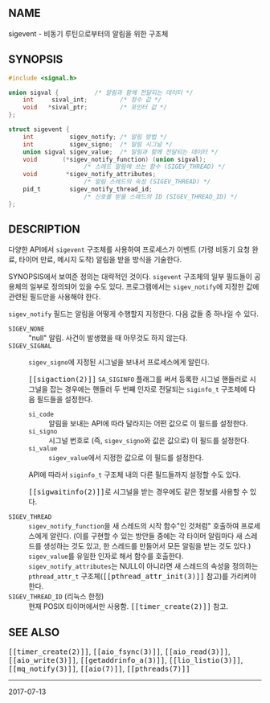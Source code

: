 ## NAME

sigevent - 비동기 루틴으로부터의 알림을 위한 구조체

## SYNOPSIS

```c
#include <signal.h>

union sigval {          /* 알림과 함께 전달되는 데이터 */
    int     sival_int;         /* 정수 값 */
    void   *sival_ptr;         /* 포인터 값 */
};

struct sigevent {
    int          sigev_notify; /* 알림 방법 */
    int          sigev_signo;  /* 알림 시그널 */
    union sigval sigev_value;  /* 알림과 함께 전달되는 데이터 */
    void       (*sigev_notify_function) (union sigval);
                     /* 스레드 알림에 쓰는 함수 (SIGEV_THREAD) */
    void        *sigev_notify_attributes;
                     /* 알림 스레드의 속성 (SIGEV_THREAD) */
    pid_t        sigev_notify_thread_id;
                     /* 신호를 받을 스레드의 ID (SIGEV_THREAD_ID) */
};
```

## DESCRIPTION

다양한 API에서 `sigevent` 구조체를 사용하여 프로세스가 이벤트 (가령 비동기 요청 완료, 타이머 만료, 메시지 도착) 알림을 받을 방식을 기술한다.

SYNOPSIS에서 보여준 정의는 대략적인 것이다. `sigevent` 구조체의 일부 필드들이 공용체의 일부로 정의되어 있을 수도 있다. 프로그램에서는 `sigev_notify`에 지정한 값에 관련된 필드만을 사용해야 한다.

`sigev_notify` 필드는 알림을 어떻게 수행할지 지정한다. 다음 값들 중 하나일 수 있다.

<dl>
<dt><code>SIGEV_NONE</code></dt>
<dd>
"null" 알림. 사건이 발생했을 때 아무것도 하지 않는다.
</dd>

<dt><code>SIGEV_SIGNAL</code></dt>
<dd>

<code>sigev_signo</code>에 지정된 시그널을 보내서 프로세스에게 알린다.

<tt>[[sigaction(2)]]</tt> <code>SA_SIGINFO</code> 플래그를 써서 등록한 시그널 핸들러로 시그널을 잡는 경우에는 핸들러 두 번째 인자로 전달되는 <code>siginfo_t</code> 구조체에 다음 필드들을 설정한다.

<dl>
<dt><code>si_code</code></dt>
<dd>알림을 보내는 API에 따라 달라지는 어떤 값으로 이 필드를 설정한다.</dd>
<dt><code>si_signo</code></dt>
<dd>시그널 번호로 (즉, <code>sigev_signo</code>와 값은 값으로) 이 필드를 설정한다.</dd>
<dt><code>si_value</code></dt>
<dd><code>sigev_value</code>에서 지정한 값으로 이 필드를 설정한다.</dd>
</dl>

API에 따라서 <code>siginfo_t</code> 구조체 내의 다른 필드들까지 설정할 수도 있다.

<tt>[[sigwaitinfo(2)]]</tt>로 시그널을 받는 경우에도 같은 정보를 사용할 수 있다.
</dd>

<dt><code>SIGEV_THREAD</code></dt>
<dd>
<code>sigev_notify_function</code>을 새 스레드의 시작 함수"인 것처럼" 호출하여 프로세스에게 알린다. (이를 구현할 수 있는 방안들 중에는 각 타이머 알림마다 새 스레드를 생성하는 것도 있고, 한 스레드를 만들어서 모든 알림을 받는 것도 있다.) <code>sigev_value</code>를 유일한 인자로 해서 함수를 호출한다. <code>sigev_notify_attributes</code>는 NULL이 아니라면 새 스레드의 속성을 정의하는 <code>pthread_attr_t</code> 구조체(<tt>[[pthread_attr_init(3)]]</tt> 참고)를 가리켜야 한다.
</dd>

<dt><code>SIGEV_THREAD_ID</code> (리눅스 한정)</dt>
<dd>
현재 POSIX 타이머에서만 사용함. <tt>[[timer_create(2)]]</tt> 참고.
</dd>
</dl>

## SEE ALSO

<tt>[[timer_create(2)]]</tt>, <tt>[[aio_fsync(3)]]</tt>, <tt>[[aio_read(3)]]</tt>, <tt>[[aio_write(3)]]</tt>, <tt>[[getaddrinfo_a(3)]]</tt>, <tt>[[lio_listio(3)]]</tt>, <tt>[[mq_notify(3)]]</tt>, <tt>[[aio(7)]]</tt>, <tt>[[pthreads(7)]]</tt>

----

2017-07-13
